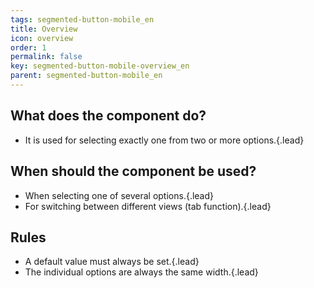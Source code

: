 ```yaml
---
tags: segmented-button-mobile_en
title: Overview
icon: overview
order: 1
permalink: false  
key: segmented-button-mobile-overview_en
parent: segmented-button-mobile_en
---
```


## What does the component do?
*   It is used for selecting exactly one from two or more options.{.lead}

## When should the component be used?
*   When selecting one of several options.{.lead}
*   For switching between different views (tab function).{.lead}

## Rules
*   A default value must always be set.{.lead}
*   The individual options are always the same width.{.lead}